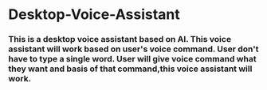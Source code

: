 # Desktop-Voice-Assistant
### This is a desktop voice assistant based on AI. This voice assistant will work based on user's voice command. User don't have to type a single word. User will give voice command what they want and basis of that command,this voice assistant will work.
